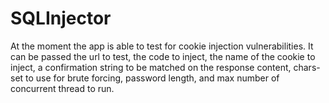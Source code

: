 # SQLInjector
At the moment the app is able to test for cookie injection vulnerabilities. It can be passed the url to test, the code to inject, the name of the cookie to inject, a confirmation string to be matched on the response content, chars-set to use for brute forcing, password length, and max number of concurrent thread to run.
